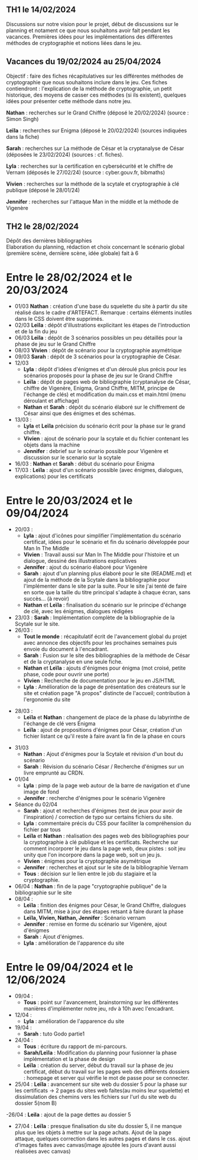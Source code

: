 ## TH1 le 14/02/2024
Discussions sur notre vision pour le projet, début de discussions sur le planning et notament ce que nous souhaitons avoir fait pendant les vacances. Premières idées pour les implémentations des différentes méthodes de cryptographie et notions liées dans le jeu.

## Vacances du 19/02/2024 au 25/04/2024
Objectif : faire des fiches récapitulatives sur les différentes méthodes de cryptographie que nous souhaitons inclure dans le jeu. Ces fiches contiendront : l'explication de la méthode de cryptographie, un petit historique, des moyens de casser ces méthodes (si ils existent), quelques idées pour présenter cette méthode dans notre jeu.

**Nathan** : recherches sur le Grand Chiffre (déposé le 20/02/2024) (source : Simon Singh)

**Leïla** : recherches sur Enigma (déposé le 20/02/2024) (sources indiquées dans la fiche)

**Sarah** : recherches sur La méthode de César et la cryptanalyse de César (déposées le 23/02/2024) (sources : cf. fiches).

**Lyla** : recherches sur la certification en cybersécurité et le chiffre de Vernam (déposés le 27/02/24) (source : cyber.gouv.fr, bibmaths)

**Vivien** : recherches sur la méthode de la scytale et cryptographie à clé publique (déposé le 28/01/24)  

**Jennifer** : recherches sur l'attaque Man in the middle et la méthode de Vigenère  

## TH2 le 28/02/2024

Dépôt des dernières bibliographies  
Elaboration du planning, rédaction et choix concernant le scénario global (première scène, dernière scène, idée globale) fait à 6


# Entre le 28/02/2024 et le 20/03/2024
- 01/03 **Nathan**  : création d'une base du squelette du site à partir du site réalisé dans le cadre d'ARTEFACT. Remarque : certains éléments inutiles dans le CSS doivent être supprimés.
- 02/03 **Leïla** : dépôt d'illustrations explicitant les étapes de l'introduction et de la fin du jeu
- 06/03 **Leïla** : dépôt de 3 scénarios possibles un peu détaillés pour la phase de jeu sur le Grand Chiffre
- 08/03 **Vivien** : dépôt de scénario pour la cryptographie asymétrique
- 09/03 **Sarah** : dépôt de 3 scénarios pour la cryptographie de César.
- 12/03 
    + **Lyla** : dépôt d'idées d'énigmes et d'un déroulé plus précis pour les scénarios proposés pour la phase de jeu sur le Grand Chiffre 
    + **Leïla** : dépôt de pages web de bibliographie (cryptanalyse de César, chiffre de Vigenère, Enigma, Grand Chiffre, MITM, principe de l'échange de clés) et modification du main.css et main.html (menu déroulant et affichage)
    + **Nathan** et **Sarah** : dépôt du scénario élaboré sur le chiffrement de César ainsi que des énigmes et des schémas.
- 13/03 : 
    + **Lyla** et **Leïla** précision du scénario écrit pour la phase sur le grand chiffre.
    + **Vivien** : ajout de scénario pour la scytale et du fichier contenant les objets dans la machine
    + **Jennifer** : debrief sur le scénario possible pour Vigenère et discussion sur le scenario sur la scytale
- 16/03 : **Nathan** et **Sarah** : début du scénario pour Enigma
- 17/03 : **Leïla** : ajout d'un scénario possible (avec énigmes, dialogues, explications) pour les certificats


# Entre le 20/03/2024 et le 09/04/2024 
- 20/03 : 
    + **Lyla** : ajout d'icônes pour simplifier l'implémentation du scénario certificat, idées pour le scénario et fin du scénario développée pour Man In The Middle
    + **Vivien** : Travail aussi sur Man In The Middle pour l'histoire et un dialogue, dessiné des illustrations explicatives
    + **Jennifer** : ajout du scénario élaboré pour Vigenère
    + **Sarah** : ajout d'un planning plus élaboré pour le site (README.md) et ajout de la méthode de la Scytale dans la bibliographie pour l'implémenter dans le site par la suite. Pour le site j'ai tenté de faire en sorte que la taille du titre principal s'adapte à chaque écran, sans succès... (à revoir)
    + **Nathan** et **Leïla** : finalisation du scénario sur le principe d'échange de clé, avec les énigmes, dialogues rédigées
- 23/03 : **Sarah** : Implémentation complète de la bibliographie de la Scytale sur le site.
- 26/03 :
    + **Tout le monde** : récapitulatif écrit de l'avancement global du projet avec annonce des objectifs pour les prochaines semaines puis envoie du document à l'encadrant.
    + **Sarah** : Fusion sur le site des bibliographies de la méthode de César et de la cryptanalyse en une seule fiche.
    + **Nathan** et **Leïla** : ajouts d'énigmes pour énigma (mot croisé, petite phase, code pour ouvrir une porte)
    + **Vivien** : Recherche de documentation pour le jeu en JS/HTML
    + **Lyla** : Amélioration de la page de présentation des créateurs sur le site et création page "A propos" distincte de l'accueil; contribution à l'ergonomie du site
+ 28/03 : 
    - **Leïla** et **Nathan** : changement de place de la phase du labyrinthe de l'échange de clé vers Enigma
    - **Leïla** : ajout de propositions d'énigmes pour César, création d'un fichier listant ce qu'il reste à faire avant la fin de la phase en cours
- 31/03
	- **Nathan** : Ajout d'énigmes pour la Scytale et révision d'un bout du scénario
    - **Sarah** : Révision du scénario César / Recherche d'énigmes sur un livre emprunté au CRDN.
- 01/04
    - **Lyla** : pimp de la page web autour de la barre de navigation et d'une image de fond
    - **Jennifer** : recherche d'énigmes pour le scénario Vigenère
- Séance du 02/04
    + **Sarah** : ajout et recherches d'énigmes (test de jeux pour avoir de l'inspiration) / correction de typo sur certains fichiers du site.
    + **Lyla** : commentaire précis du CSS pour faciliter la compréhension du fichier par tous
    + **Leïla** et **Nathan** : réalisation des pages web des bibliographies pour la cryptographie à clé publique et les certificats. Recherche sur comment incorporer le jeu dans la page web, deux pistes : soit jeu unity que l'on incorpore dans la page web, soit un jeu js.
    + **Vivien** : énigmes pour la cryptographie asymétrique
    + **Jennifer** : recherches et ajout sur le site de la bibliographie Vernam
    + **Tous** : décision sur le lien entre le job du stagiaire et la cryptographie.
- 06/04 : **Nathan** : fin de la page "cryptographie publique" de la bibliographie sur le site
- 08/04 : 
    + **Leïla** : finition des énigmes pour César, le Grand Chiffre, dialogues dans MITM, mise à jour des étapes retsant à faire durant la phase
    + **Leïla, Vivien, Nathan, Jennifer** : Scénario vernam
    + **Jennifer** : remise en forme du scénario sur Vigenère, ajout d'énigmes
    + **Sarah** : Ajout d'énigmes.
    + **Lyla** : amélioration de l'apparence du site

# Entre le 09/04/2024 et le 12/06/2024 
- 09/04 :
    + **Tous** : point sur l'avancement, brainstorming sur les différentes manières d'implémenter notre jeu, rdv à 10h avec l'encadrant.
- 12/04 :
    + **Lyla** : amélioration de l'apparence du site
- 19/04 :
    + **Sarah** : tuto Godo partie1
- 24/04 :
    + **Tous** : écriture du rapport de mi-parcours.
    + **Sarah/Leïla** : Modification du planning pour fusionner la phase implémentation et la phase de design
    + **Leïla** : création du server, début du travail sur la phase de jeu certificat, début du travail sur les pages web des différents dossiers : homepage et server qui vérifie le mot de passe pour se connecter.
- 25/04 : **Leïla** : avancement sur site web du dossier 5 pour la phase sur les certificats -> 2 pages du sites web faites(au moins leur squelette) et dissimulation des chemins vers les fichiers sur l'url du site web du dossier 5(nom B)

-26/04 : **Leila** : ajout de la page dettes au dossier 5

- 27/04 : **Leïla** : presque finalisation du site du dossier 5, il ne manque plus que les objets à mettre sur la page achats. Ajout de la page attaque, quelques correction dans les autres pages et dans le css. ajout d'images faites avec canvas(image ajoutée les jours d'avant aussi réalisées avec canvas)


